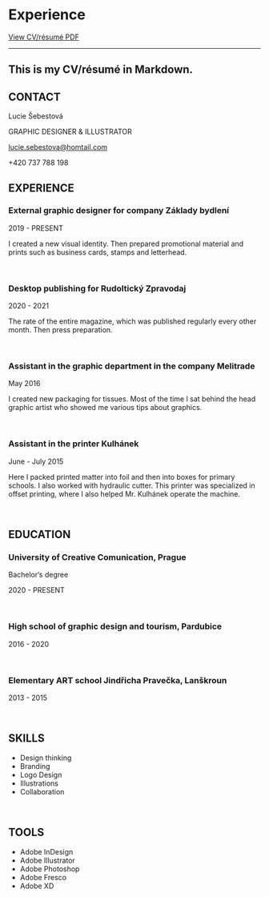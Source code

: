 # Experience

[View CV/résumé PDF](images/CV_Šebestová.pdf)

- - -

## This is my CV/résumé in Markdown.

## CONTACT

Lucie Šebestová

GRAPHIC DESIGNER & ILLUSTRATOR

lucie.sebestova@homtail.com

+420 737 788 198


## EXPERIENCE

### External graphic designer for company Základy bydlení
2019 - PRESENT

I created a new visual identity. Then prepared promotional material and prints such as business cards, stamps and letterhead.


<br>


### Desktop publishing for Rudoltický Zpravodaj
2020 - 2021

The rate of the entire magazine, which was published regularly every other month. Then press preparation.


<br>


### Assistant in the graphic department in the company Melitrade
May 2016

I created new packaging for tissues. Most of the time I sat behind the head graphic artist who showed me various tips about graphics.


<br>


### Assistant in the printer Kulhánek
June - July 2015

Here I packed printed matter into foil and then into boxes for primary schools. I also worked with hydraulic cutter. This printer was specialized in offset printing, where I also helped Mr. Kulhánek operate the machine.

<br>

## EDUCATION

### University of Creative Comunication, Prague
Bachelor‘s degree

2020 - PRESENT


<br>


### High school of graphic design and tourism, Pardubice
2016 - 2020


<br>


### Elementary ART school Jindřicha Pravečka, Lanškroun
2013 - 2015


<br>


## SKILLS

- Design thinking
- Branding
- Logo Design
- Illustrations
- Collaboration
 
<br>

## TOOLS

- Adobe InDesign
- Adobe Illustrator
- Adobe Photoshop
- Adobe Fresco
- Adobe XD
